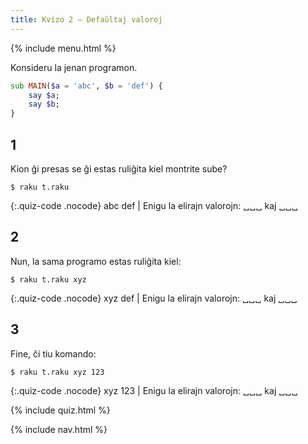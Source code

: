 ```yaml
---
title: Kvizo 2 — Defaŭltaj valoroj
---
```


{% include menu.html %}

Konsideru la jenan programon.

```raku
sub MAIN($a = 'abc', $b = 'def') {
    say $a;
    say $b;
}
```

## 1

Kion ĝi presas se ĝi estas ruliĝita kiel montrite sube?

```console
$ raku t.raku
```

{:.quiz-code .nocode}
abc def | Enigu la elirajn valorojn: ␣␣␣ kaj ␣␣␣

## 2

Nun, la sama programo estas ruliĝita kiel:

```console
$ raku t.raku xyz
```

{:.quiz-code .nocode}
xyz def | Enigu la elirajn valorojn: ␣␣␣ kaj ␣␣␣

## 3

Fine, ĉi tiu komando:

```console
$ raku t.raku xyz 123
```

{:.quiz-code .nocode}
xyz 123 | Enigu la elirajn valorojn: ␣␣␣ kaj ␣␣␣

{% include quiz.html %}

{% include nav.html %}